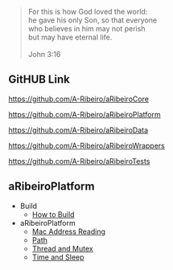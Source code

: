 > For this is how God loved the world:  
he gave his only Son, so that everyone  
who believes in him may not perish  
but may have eternal life.  
  \
John 3:16

## GitHUB Link

https://github.com/A-Ribeiro/aRibeiroCore

https://github.com/A-Ribeiro/aRibeiroPlatform

https://github.com/A-Ribeiro/aRibeiroData

https://github.com/A-Ribeiro/aRibeiroWrappers

https://github.com/A-Ribeiro/aRibeiroTests

## aRibeiroPlatform

* Build
    * [How to Build](how-to-build.md)
* aRibeiroPlatform
    * [Mac Address Reading](aRibeiroPlatform/feature-mac-address.md)
    * [Path](aRibeiroPlatform/feature-path.md)
    * [Thread and Mutex](aRibeiroPlatform/feature-thread-mutex.md)
    * [Time and Sleep](aRibeiroPlatform/feature-time-sleep.md)
